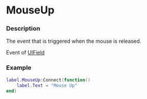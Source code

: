 # MouseUp
### Description
The event that is triggered when the mouse is released.

Event of [UIField](/classes/UIField/)

### Example
```lua
label.MouseUp:Connect(function()
    label.Text = "Mouse Up"
end)
```
